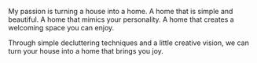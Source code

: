 My passion is turning a house into a home. A home that is simple and beautiful. A home that mimics your personality. A home that creates a welcoming space you can enjoy.

Through simple decluttering techniques and a little creative vision, we can turn your house into a home that brings you joy.
